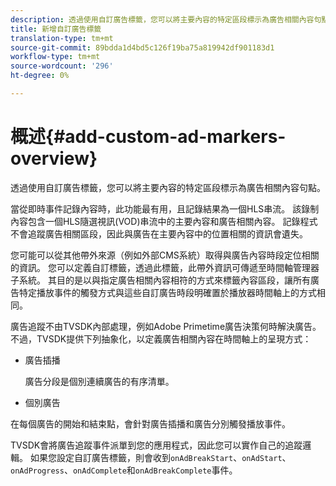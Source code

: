 ```yaml
---
description: 透過使用自訂廣告標籤，您可以將主要內容的特定區段標示為廣告相關內容句點。
title: 新增自訂廣告標籤
translation-type: tm+mt
source-git-commit: 89bdda1d4bd5c126f19ba75a819942df901183d1
workflow-type: tm+mt
source-wordcount: '296'
ht-degree: 0%

---
```



# 概述{#add-custom-ad-markers-overview}

透過使用自訂廣告標籤，您可以將主要內容的特定區段標示為廣告相關內容句點。

當從即時事件記錄內容時，此功能最有用，且記錄結果為一個HLS串流。 該錄制內容包含一個HLS隨選視訊(VOD)串流中的主要內容和廣告相關內容。 記錄程式不會追蹤廣告相關區段，因此與廣告在主要內容中的位置相關的資訊會遺失。

您可能可以從其他帶外來源（例如外部CMS系統）取得與廣告內容時段定位相關的資訊。 您可以定義自訂標籤，透過此標籤，此帶外資訊可傳遞至時間軸管理器子系統。 其目的是以與指定廣告相關內容相符的方式來標籤內容區段，讓所有廣告特定播放事件的觸發方式與這些自訂廣告時段明確置於播放器時間軸上的方式相同。

廣告追蹤不由TVSDK內部處理，例如Adobe Primetime廣告決策何時解決廣告。 不過，TVSDK提供下列抽象化，以定義廣告相關內容在時間軸上的呈現方式：

* 廣告插播

   廣告分段是個別連續廣告的有序清單。
* 個別廣告

在每個廣告的開始和結束點，會針對廣告插播和廣告分別觸發播放事件。

TVSDK會將廣告追蹤事件派單到您的應用程式，因此您可以實作自己的追蹤邏輯。 如果您設定自訂廣告標籤，則會收到`onAdBreakStart`、`onAdStart`、`onAdProgress`、`onAdComplete`和`onAdBreakComplete`事件。
